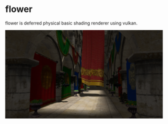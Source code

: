 # flower

flower is deferred physical basic shading renderer using vulkan.

![](gallery/soft_shadow.png)